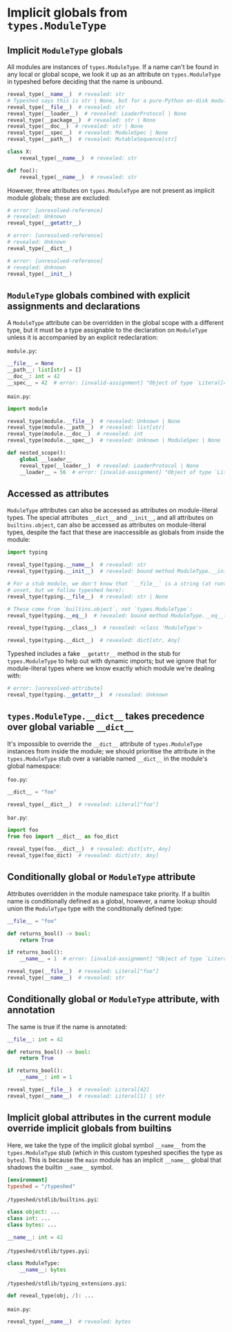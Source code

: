 # Implicit globals from `types.ModuleType`

## Implicit `ModuleType` globals

All modules are instances of `types.ModuleType`. If a name can't be found in any local or global
scope, we look it up as an attribute on `types.ModuleType` in typeshed before deciding that the name
is unbound.

```py
reveal_type(__name__)  # revealed: str
# Typeshed says this is str | None, but for a pure-Python on-disk module its always str
reveal_type(__file__)  # revealed: str
reveal_type(__loader__)  # revealed: LoaderProtocol | None
reveal_type(__package__)  # revealed: str | None
reveal_type(__doc__)  # revealed: str | None
reveal_type(__spec__)  # revealed: ModuleSpec | None
reveal_type(__path__)  # revealed: MutableSequence[str]

class X:
    reveal_type(__name__)  # revealed: str

def foo():
    reveal_type(__name__)  # revealed: str
```

However, three attributes on `types.ModuleType` are not present as implicit module globals; these
are excluded:

```py
# error: [unresolved-reference]
# revealed: Unknown
reveal_type(__getattr__)

# error: [unresolved-reference]
# revealed: Unknown
reveal_type(__dict__)

# error: [unresolved-reference]
# revealed: Unknown
reveal_type(__init__)
```

## `ModuleType` globals combined with explicit assignments and declarations

A `ModuleType` attribute can be overridden in the global scope with a different type, but it must be
a type assignable to the declaration on `ModuleType` unless it is accompanied by an explicit
redeclaration:

`module.py`:

```py
__file__ = None
__path__: list[str] = []
__doc__: int = 42
__spec__ = 42  # error: [invalid-assignment] "Object of type `Literal[42]` is not assignable to `ModuleSpec | None`"
```

`main.py`:

```py
import module

reveal_type(module.__file__)  # revealed: Unknown | None
reveal_type(module.__path__)  # revealed: list[str]
reveal_type(module.__doc__)  # revealed: int
reveal_type(module.__spec__)  # revealed: Unknown | ModuleSpec | None

def nested_scope():
    global __loader__
    reveal_type(__loader__)  # revealed: LoaderProtocol | None
    __loader__ = 56  # error: [invalid-assignment] "Object of type `Literal[56]` is not assignable to `LoaderProtocol | None`"
```

## Accessed as attributes

`ModuleType` attributes can also be accessed as attributes on module-literal types. The special
attributes `__dict__` and `__init__`, and all attributes on `builtins.object`, can also be accessed
as attributes on module-literal types, despite the fact that these are inaccessible as globals from
inside the module:

```py
import typing

reveal_type(typing.__name__)  # revealed: str
reveal_type(typing.__init__)  # revealed: bound method ModuleType.__init__(name: str, doc: str | None = ellipsis) -> None

# For a stub module, we don't know that `__file__` is a string (at runtime it may be entirely
# unset, but we follow typeshed here):
reveal_type(typing.__file__)  # revealed: str | None

# These come from `builtins.object`, not `types.ModuleType`:
reveal_type(typing.__eq__)  # revealed: bound method ModuleType.__eq__(value: object, /) -> bool

reveal_type(typing.__class__)  # revealed: <class 'ModuleType'>

reveal_type(typing.__dict__)  # revealed: dict[str, Any]
```

Typeshed includes a fake `__getattr__` method in the stub for `types.ModuleType` to help out with
dynamic imports; but we ignore that for module-literal types where we know exactly which module
we're dealing with:

```py
# error: [unresolved-attribute]
reveal_type(typing.__getattr__)  # revealed: Unknown
```

## `types.ModuleType.__dict__` takes precedence over global variable `__dict__`

It's impossible to override the `__dict__` attribute of `types.ModuleType` instances from inside the
module; we should prioritise the attribute in the `types.ModuleType` stub over a variable named
`__dict__` in the module's global namespace:

`foo.py`:

```py
__dict__ = "foo"

reveal_type(__dict__)  # revealed: Literal["foo"]
```

`bar.py`:

```py
import foo
from foo import __dict__ as foo_dict

reveal_type(foo.__dict__)  # revealed: dict[str, Any]
reveal_type(foo_dict)  # revealed: dict[str, Any]
```

## Conditionally global or `ModuleType` attribute

Attributes overridden in the module namespace take priority. If a builtin name is conditionally
defined as a global, however, a name lookup should union the `ModuleType` type with the
conditionally defined type:

```py
__file__ = "foo"

def returns_bool() -> bool:
    return True

if returns_bool():
    __name__ = 1  # error: [invalid-assignment] "Object of type `Literal[1]` is not assignable to `str`"

reveal_type(__file__)  # revealed: Literal["foo"]
reveal_type(__name__)  # revealed: str
```

## Conditionally global or `ModuleType` attribute, with annotation

The same is true if the name is annotated:

```py
__file__: int = 42

def returns_bool() -> bool:
    return True

if returns_bool():
    __name__: int = 1

reveal_type(__file__)  # revealed: Literal[42]
reveal_type(__name__)  # revealed: Literal[1] | str
```

## Implicit global attributes in the current module override implicit globals from builtins

Here, we take the type of the implicit global symbol `__name__` from the `types.ModuleType` stub
(which in this custom typeshed specifies the type as `bytes`). This is because the `main` module has
an implicit `__name__` global that shadows the builtin `__name__` symbol.

```toml
[environment]
typeshed = "/typeshed"
```

`/typeshed/stdlib/builtins.pyi`:

```pyi
class object: ...
class int: ...
class bytes: ...

__name__: int = 42
```

`/typeshed/stdlib/types.pyi`:

```pyi
class ModuleType:
    __name__: bytes
```

`/typeshed/stdlib/typing_extensions.pyi`:

```pyi
def reveal_type(obj, /): ...
```

`main.py`:

```py
reveal_type(__name__)  # revealed: bytes
```
